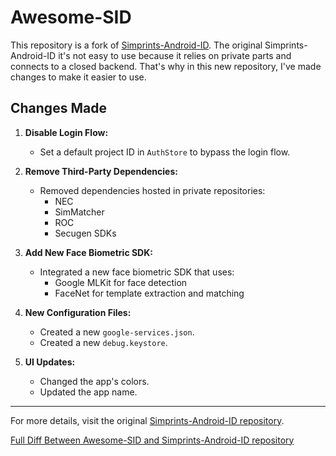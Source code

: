 # Awesome-SID

This repository is a fork of [Simprints-Android-ID](https://github.com/Simprints/Android-Simprints-ID).
The original Simprints-Android-ID it's not easy to use because it relies on private parts and connects to a closed backend. That's why in this new repository, I've made changes to make it easier to use.

## Changes Made

1. **Disable Login Flow:**
    - Set a default project ID in `AuthStore` to bypass the login flow.

2. **Remove Third-Party Dependencies:**
    - Removed dependencies hosted in private repositories:
        - NEC
        - SimMatcher
        - ROC
        - Secugen SDKs

3. **Add New Face Biometric SDK:**
    - Integrated a new face biometric SDK that uses:
        - Google MLKit for face detection
        - FaceNet for template extraction and matching

4. **New Configuration Files:**
    - Created a new `google-services.json`.
    - Created a new `debug.keystore`.

5. **UI Updates:**
    - Changed the app's colors.
    - Updated the app name.

---

For more details, visit the original [Simprints-Android-ID repository](https://github.com/Simprints/Android-Simprints-ID).

[Full Diff Between Awesome-SID and Simprints-Android-ID repository](https://github.com/Simprints/Android-Simprints-ID/compare/main...meladRaouf:Awesome-SID:main)
